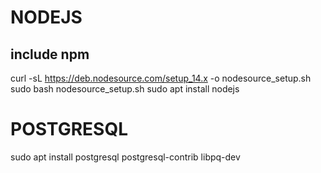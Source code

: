 # NODEJS
## include npm
curl -sL https://deb.nodesource.com/setup_14.x -o nodesource_setup.sh
sudo bash nodesource_setup.sh
sudo apt install nodejs


# POSTGRESQL
sudo apt install postgresql postgresql-contrib libpq-dev
